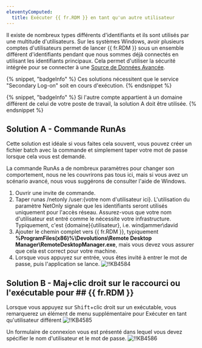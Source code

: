 ```yaml
---
eleventyComputed:
  title: Exécuter {{ fr.RDM }} en tant qu'un autre utilisateur
---
```

Il existe de nombreux types différents d'identifiants et ils sont utilisés par une multitude d'utilisateurs. Sur les systèmes Windows, avoir plusieurs comptes d'utilisateurs permet de lancer {{ fr.RDM }} sous un ensemble différent d'identifiants pendant que nous sommes déjà connectés en utilisant les identifiants principaux. Cela permet d'utiliser la sécurité intégrée pour se connecter à une [Source de Données Avancée](/rdm/windows/data-sources/data-sources-types/advanced-data-sources/).

{% snippet, "badgeInfo" %}
Ces solutions nécessitent que le service "Secondary Log-on" soit en cours d'exécution.
{% endsnippet %}

{% snippet, "badgeInfo" %}
Si l'autre compte appartient à un domaine différent de celui de votre poste de travail, la solution A doit être utilisée.
{% endsnippet %}

## Solution A - Commande RunAs

Cette solution est idéale si vous faites cela souvent, vous pouvez créer un fichier batch avec la commande et simplement taper votre mot de passe lorsque cela vous est demandé.

La commande RunAs a de nombreux paramètres pour changer son comportement, nous ne les couvrirons pas tous ici, mais si vous avez un scénario avancé, nous vous suggérons de consulter l'aide de Windows.

1. Ouvrir une invite de commande.
1. Taper runas /netonly /user:{votre nom d'utilisateur ici}. L'utilisation du paramètre NetOnly signale que les identifiants seront utilisés uniquement pour l'accès réseau. Assurez-vous que votre nom d'utilisateur est entré comme le nécessite votre infrastructure. Typiquement, c'est {domaine}\{utilisateur}, i.e. windjammer\david
1. Ajouter le chemin complet vers {{ fr.RDM }}, typiquement **%ProgramFiles(x86)%\Devolutions\Remote Desktop Manager\RemoteDesktopManager.exe**, mais vous devez vous assurer que cela est correct pour votre machine.
1. Lorsque vous appuyez sur entrée, vous êtes invité à entrer le mot de passe, puis l'application se lance.
![!!KB4584](https://cdnweb.devolutions.net/docs/docs_en_kb_KB4584.png)

## Solution B - Maj+clic droit sur le raccourci ou l'exécutable pour ## {{ fr.RDM }}

Lorsque vous appuyez sur <kbd>Shift</kbd>+clic droit sur un exécutable, vous remarquerez un élément de menu supplémentaire pour Exécuter en tant qu'utilisateur différent
![!!KB4585](https://cdnweb.devolutions.net/docs/docs_en_kb_KB4585.png)

Un formulaire de connexion vous est présenté dans lequel vous devez spécifier le nom d'utilisateur et le mot de passe.
![!!KB4586](https://cdnweb.devolutions.net/docs/docs_en_kb_KB4586.png)
